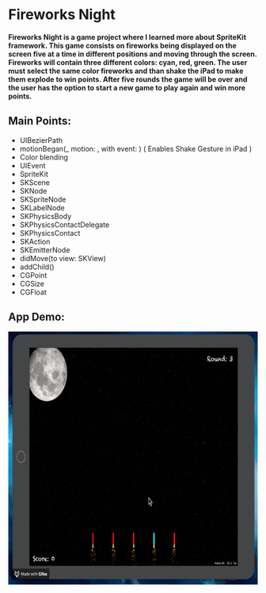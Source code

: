 # Fireworks Night

#### Fireworks Night is a game project where I learned more about SpriteKit framework. This game consists on fireworks being displayed on the screen five at a time in different positions and moving through the screen. Fireworks will contain three different colors: cyan, red, green. The user must select the same color fireworks and than shake the iPad to make them explode to win points. After five rounds the game will be over and the user has the option to start a new game to play again and win more points.


## Main Points:

* UIBezierPath
* motionBegan(_ motion: , with event: ) ( Enables Shake Gesture in iPad )
* Color blending
* UIEvent
* SpriteKit
* SKScene
* SKNode
* SKSpriteNode
* SKLabelNode
* SKPhysicsBody
* SKPhysicsContactDelegate
* SKPhysicsContact
* SKAction
* SKEmitterNode
* didMove(to view: SKView)
* addChild()
* CGPoint
* CGSize
* CGFloat


## App Demo:

<img src="demo.gif?raw=true" width="695px" height="510">
